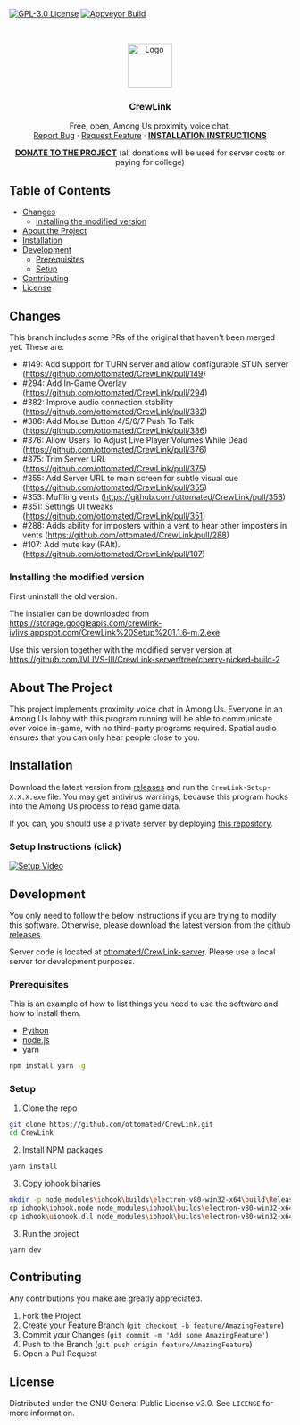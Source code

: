 [![GPL-3.0 License][license-shield]][license-url] [![Appveyor Build][appveyor-shield]][appveyor-url]

<br />
<p align="center">
  <a href="https://github.com/ottomated/CrewLink">
    <img src="logo.png" alt="Logo" width="80" height="80">
  </a>

  <h3 align="center">CrewLink</h3>

  <p align="center">
    Free, open, Among Us proximity voice chat.
    <br />
    <a href="https://github.com/ottomated/CrewLink/issues">Report Bug</a>
    ·
    <a href="https://github.com/ottomated/CrewLink/issues">Request Feature</a>
    ·
    <a href="#installation"><b>INSTALLATION INSTRUCTIONS</b></a>
  </p>
  <p align="center">
  <b><a href="https://paypal.me/ottomated">DONATE TO THE PROJECT</a></b>
  (all donations will be used for server costs or paying for college)
  </p>
</p>


<!-- TABLE OF CONTENTS -->
## Table of Contents

* [Changes](#changes)
  * [Installing the modified version](#installing-the-modified-version)
* [About the Project](#about-the-project)
* [Installation](#installation)
* [Development](#development)
  * [Prerequisites](#prerequisites)
  * [Setup](#setup)
* [Contributing](#contributing)
* [License](#license)


<!-- CHANGES -->
## Changes

This branch includes some PRs of the original that haven't been merged yet. These are:
* #149: Add support for TURN server and allow configurable STUN server (https://github.com/ottomated/CrewLink/pull/149)
* #294: Add In-Game Overlay (https://github.com/ottomated/CrewLink/pull/294)
* #382: Improve audio connection stability (https://github.com/ottomated/CrewLink/pull/382)
* #386: Add Mouse Button 4/5/6/7 Push To Talk (https://github.com/ottomated/CrewLink/pull/386)
* #376: Allow Users To Adjust Live Player Volumes While Dead (https://github.com/ottomated/CrewLink/pull/376)
* #375: Trim Server URL (https://github.com/ottomated/CrewLink/pull/375)
* #355: Add Server URL to main screen for subtle visual cue (https://github.com/ottomated/CrewLink/pull/355)
* #353: Muffling vents (https://github.com/ottomated/CrewLink/pull/353)
* #351: Settings UI tweaks (https://github.com/ottomated/CrewLink/pull/351)
* #288: Adds ability for imposters within a vent to hear other imposters in vents (https://github.com/ottomated/CrewLink/pull/288)
* #107: Add mute key (RAlt). (https://github.com/ottomated/CrewLink/pull/107)

### Installing the modified version
First uninstall the old version.

The installer can be downloaded from https://storage.googleapis.com/crewlink-ivlivs.appspot.com/CrewLink%20Setup%201.1.6-m.2.exe

Use this version together with the modified server version at https://github.com/IVLIVS-III/CrewLink-server/tree/cherry-picked-build-2

<!-- ABOUT THE PROJECT -->
## About The Project

This project implements proximity voice chat in Among Us. Everyone in an Among Us lobby with this program running will be able to communicate over voice in-game, with no third-party programs required. Spatial audio ensures that you can only hear people close to you.

## Installation

Download the latest version from [releases](https://github.com/ottomated/CrewLink/releases) and run the `CrewLink-Setup-X.X.X.exe` file. You may get antivirus warnings, because this program hooks into the Among Us process to read game data.

If you can, you should use a private server by deploying [this repository](https://github.com/ottomated/CrewLink-server).

### Setup Instructions (click)

[![Setup Video](https://img.youtube.com/vi/_8F4f5iQEIc/0.jpg)](https://www.youtube.com/watch?v=_8F4f5iQEIc "CrewLink Setup Instructions")

## Development

You only need to follow the below instructions if you are trying to modify this software. Otherwise, please download the latest version from the [github releases](https://github.com/ottomated/CrewLink/releases).

Server code is located at [ottomated/CrewLink-server](https://github.com/ottomated/CrewLink-server). Please use a local server for development purposes.

### Prerequisites

This is an example of how to list things you need to use the software and how to install them.
* [Python](https://www.python.org/downloads/)
* [node.js](https://nodejs.org/en/download/)
* yarn
```sh
npm install yarn -g
```

### Setup

1. Clone the repo
```sh
git clone https://github.com/ottomated/CrewLink.git
cd CrewLink
```
2. Install NPM packages
```sh
yarn install
```
3. Copy iohook binaries
```sh
mkdir -p node_modules\iohook\builds\electron-v80-win32-x64\build\Release\
cp iohook\iohook.node node_modules\iohook\builds\electron-v80-win32-x64\build\Release\
cp iohook\uiohook.dll node_modules\iohook\builds\electron-v80-win32-x64\build\Release\
```
3. Run the project
```JS
yarn dev
```

<!-- CONTRIBUTING -->
## Contributing

Any contributions you make are greatly appreciated.

1. Fork the Project
2. Create your Feature Branch (`git checkout -b feature/AmazingFeature`)
3. Commit your Changes (`git commit -m 'Add some AmazingFeature'`)
4. Push to the Branch (`git push origin feature/AmazingFeature`)
5. Open a Pull Request


## License

Distributed under the GNU General Public License v3.0. See `LICENSE` for more information.


[license-shield]: https://img.shields.io/github/license/ottomated/CrewLink.svg?style=flat-square
[license-url]: https://github.com/ottomated/CrewLink-server/blob/master/LICENSE
[appveyor-shield]: https://img.shields.io/appveyor/build/ottomated/crewlink
[appveyor-url]: https://ci.appveyor.com/project/ottomated/crewlink
